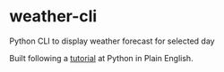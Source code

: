 # weather-cli
Python CLI to display weather forecast for selected day


Built following a <a href="https://python.plainenglish.io/writing-my-first-command-line-tool-part-1-of-2-71e30d68402c">tutorial</a> at Python in Plain English.
